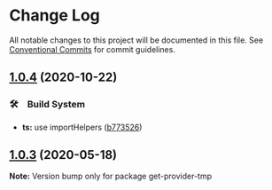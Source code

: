 # Change Log

All notable changes to this project will be documented in this file.
See [Conventional Commits](https://conventionalcommits.org) for commit guidelines.

## [1.0.4](https://github.com/bluelovers/ws-react/compare/get-provider-tmp@1.0.3...get-provider-tmp@1.0.4) (2020-10-22)


### 🛠　Build System

* **ts:** use importHelpers ([b773526](https://github.com/bluelovers/ws-react/commit/b7735267ce68e73a469feb384ac9ef7982ab741b))





## [1.0.3](https://github.com/bluelovers/ws-react/compare/get-provider-tmp@1.0.2...get-provider-tmp@1.0.3) (2020-05-18)

**Note:** Version bump only for package get-provider-tmp
